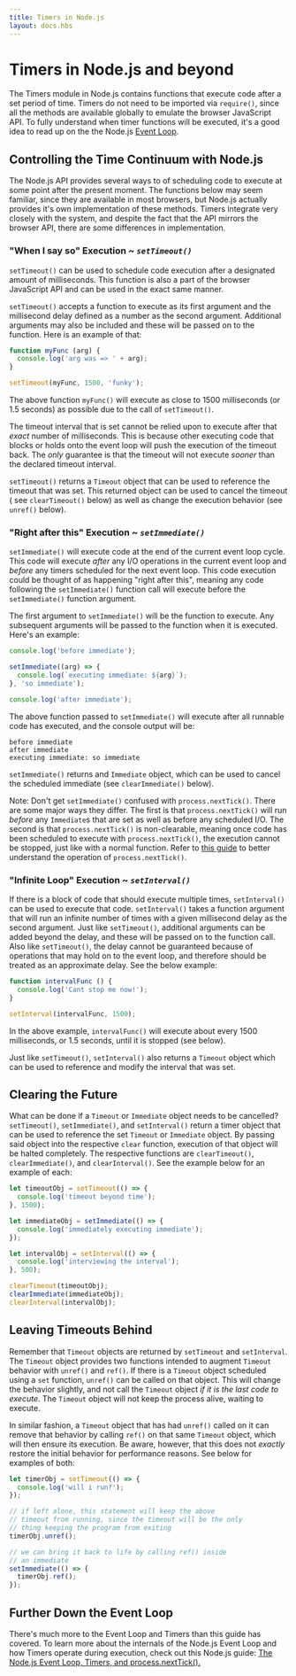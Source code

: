 ```yaml
---
title: Timers in Node.js
layout: docs.hbs
---
```


# Timers in Node.js and beyond

The Timers module in Node.js contains functions that execute code after a set
period of time. Timers do not need to be imported via `require()`, since
all the methods are available globally to emulate the browser JavaScript API.
To fully understand when timer functions will be executed, it's a good idea to
read up on the the Node.js
[Event Loop](../topics/the-event-loop-timers-and-nexttick).

## Controlling the Time Continuum with Node.js

The Node.js API provides several ways to of scheduling code to execute at
some point after the present moment. The functions below may seem familiar,
since they are available in most browsers, but Node.js actually provides 
it's own implementation of these methods. Timers integrate very closely 
with the system, and despite the fact that the API mirrors the browser 
API, there are some differences in implementation.

### "When I say so" Execution ~ *`setTimeout()`*

`setTimeout()` can be used to schedule code execution after a designated
amount of milliseconds. This function is also a part of the browser 
JavaScript API and can be used in the exact same manner.

`setTimeout()` accepts a function to execute as its first argument and the
millisecond delay defined as a number as the second argument. Additional
arguments may also be included and these will be passed on to the function. Here
is an example of that:

```js
function myFunc (arg) {
  console.log('arg was => ' + arg);
}

setTimeout(myFunc, 1500, 'funky');
```

The above function `myFunc()` will execute as close to 1500
milliseconds (or 1.5 seconds) as possible due to the call of `setTimeout()`.

The timeout interval that is set cannot be relied upon to execute after
that *exact* number of milliseconds. This is because other executing code that
blocks or holds onto the event loop will push the execution of the timeout
back. The *only* guarantee is that the timeout will not execute *sooner* than
the declared timeout interval.

`setTimeout()` returns a `Timeout` object that can be used to reference the
timeout that was set. This returned object can be used to cancel the timeout (
see `clearTimeout()` below) as well as change the execution behavior (see
`unref()` below).

### "Right after this" Execution ~ *`setImmediate()`*

`setImmediate()` will execute code at the end of the current event loop cycle. 
This code will execute *after* any I/O operations in the current event loop and
*before* any timers scheduled for the next event loop. This code execution 
could be thought of as happening "right after this", meaning any code following 
the `setImmediate()` function call will execute before the `setImmediate()` 
function argument. 

The first argument to `setImmediate()` will be the function to execute. Any
subsequent arguments will be passed to the function when it is executed.
Here's an example:

```js
console.log('before immediate');

setImmediate((arg) => {
  console.log(`executing immediate: ${arg}`);
}, 'so immediate');

console.log('after immediate');
```

The above function passed to `setImmediate()` will execute after all runnable
code has executed, and the console output will be:

```shell
before immediate
after immediate
executing immediate: so immediate
```

`setImmediate()` returns and `Immediate` object, which can be used to cancel
the scheduled immediate (see `clearImmediate()` below).

Note: Don't get `setImmediate()` confused with `process.nextTick()`. There are
some major ways they differ. The first is that `process.nextTick()` will run
*before* any `Immediate`s that are set as well as before any scheduled I/O.
The second is that `process.nextTick()` is non-clearable, meaning once
code has been scheduled to execute with `process.nextTick()`, the execution
cannot be stopped, just like with a normal function. Refer to [this guide](../topics/the-event-loop-timers-and-nexttick#processnexttick)
to better understand the operation of `process.nextTick()`.

### "Infinite Loop" Execution ~ *`setInterval()`*

If there is a block of code that should execute multiple times, `setInterval()` 
can be used to execute that code. `setInterval()` takes a function
argument that will run an infinite number of times with a given millisecond
delay as the second argument. Just like `setTimeout()`, additional arguments 
can be added beyond the delay, and these will be passed on to the function call. 
Also like `setTimeout()`, the delay cannot be guaranteed because of operations 
that may hold on to the event loop, and therefore should be treated as an 
approximate delay. See the below example:

```js
function intervalFunc () {
  console.log('Cant stop me now!');
}

setInterval(intervalFunc, 1500);
```
In the above example, `intervalFunc()` will execute about every 1500
milliseconds, or 1.5 seconds, until it is stopped (see below).

Just like `setTimeout()`, `setInterval()` also returns a `Timeout` object which
can be used to reference and modify the interval that was set.

## Clearing the Future

What can be done if a `Timeout` or `Immediate` object needs to be cancelled?
`setTimeout()`, `setImmediate()`, and `setInterval()` return a timer object
that can be used to reference the set `Timeout` or `Immediate` object.
By passing said object into the respective `clear` function, execution of
that object will be halted completely. The respective functions are
`clearTimeout()`, `clearImmediate()`, and `clearInterval()`. See the example
below for an example of each:

```js
let timeoutObj = setTimeout(() => {
  console.log('timeout beyond time');
}, 1500);

let immediateObj = setImmediate(() => {
  console.log('immediately executing immediate');
});

let intervalObj = setInterval(() => {
  console.log('interviewing the interval');
}, 500);

clearTimeout(timeoutObj);
clearImmediate(immediateObj);
clearInterval(intervalObj);
```

## Leaving Timeouts Behind

Remember that `Timeout` objects are returned by `setTimeout` and `setInterval`.
The `Timeout` object provides two functions intended to augment `Timeout`
behavior with `unref()` and `ref()`. If there is a `Timeout` object scheduled
using a `set` function, `unref()` can be called on that object. This will change
the behavior slightly, and not call the `Timeout` object *if it is the last
code to execute*. The `Timeout` object will not keep the process alive, waiting
to execute.

In similar fashion, a `Timeout` object that has had `unref()` called on it
can remove that behavior by calling `ref()` on that same `Timeout` object,
which will then ensure its execution. Be aware, however, that this does 
not *exactly* restore the initial behavior for performance reasons. See 
below for examples of both:

```js
let timerObj = setTimeout(() => {
  console.log('will i run?');
});

// if left alone, this statement will keep the above
// timeout from running, since the timeout will be the only
// thing keeping the program from exiting
timerObj.unref();

// we can bring it back to life by calling ref() inside
// an immediate
setImmediate(() => {
  timerObj.ref();
});
```
## Further Down the Event Loop

There's much more to the Event Loop and Timers than this guide
has covered. To learn more about the internals of the Node.js 
Event Loop and how Timers operate during execution, check out 
this Node.js guide: [The Node.js Event Loop, Timers, and 
process.nextTick().](../topics/the-event-loop-timers-and-nexttick)
